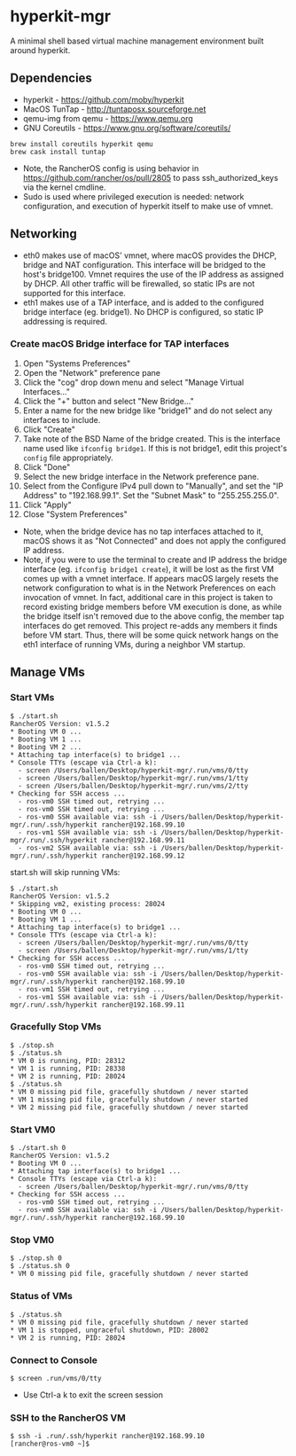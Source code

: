 # hyperkit-mgr

A minimal shell based virtual machine management environment built around hyperkit.

## Dependencies

- hyperkit - https://github.com/moby/hyperkit
- MacOS TunTap - http://tuntaposx.sourceforge.net
- qemu-img from qemu - https://www.qemu.org
- GNU Coreutils - https://www.gnu.org/software/coreutils/

```shell
brew install coreutils hyperkit qemu
brew cask install tuntap
```

- Note, the RancherOS config is using behavior in https://github.com/rancher/os/pull/2805 to pass ssh_authorized_keys via the kernel cmdline.
- Sudo is used where privileged execution is needed: network configuration, and execution of hyperkit itself to make use of vmnet.


## Networking

- eth0 makes use of macOS' vmnet, where macOS provides the DHCP, bridge and NAT configuration. This interface will be bridged to the host's bridge100. Vmnet requires the use of the IP address as assigned by DHCP. All other traffic will be firewalled, so static IPs are not supported for this interface.
- eth1 makes use of a TAP interface, and is added to the configured bridge interface (eg. bridge1). No DHCP is configured, so static IP addressing is required.

### Create macOS Bridge interface for TAP interfaces

1. Open "Systems Preferences"
2. Open the "Network" preference pane
3. Click the "cog" drop down menu and select "Manage Virtual Interfaces..."
4. Click the "+" button and select "New Bridge..."
5. Enter a name for the new bridge like "bridge1" and do not select any interfaces to include.
6. Click "Create"
7. Take note of the BSD Name of the bridge created. This is the interface name used like `ifconfig bridge1`. If this is not bridge1, edit this project's `config` file appropriately.
8. Click "Done"
9. Select the new bridge interface in the Network preference pane.
10. Select from the Configure IPv4 pull down to "Manually", and set the "IP Address" to "192.168.99.1". Set the "Subnet Mask" to "255.255.255.0".
11. Click "Apply"
12. Close "System Preferences"

- Note, when the bridge device has no tap interfaces attached to it, macOS shows it as "Not Connected" and does not apply the configured IP address.
- Note, if you were to use the terminal to create and IP address the bridge interface (eg. `ifconfig bridge1 create`), it will be lost as the first VM comes up with a vmnet interface. If appears macOS largely resets the network configuration to what is in the Network Preferences on each invocation of vmnet. In fact, additional care in this project is taken to record existing bridge members before VM execution is done, as while the bridge itself isn't removed due to the above config, the member tap interfaces do get removed. This project re-adds any members it finds before VM start. Thus, there will be some quick network hangs on the eth1 interface of running VMs, during a neighbor VM startup.

## Manage VMs

### Start VMs

```shell
$ ./start.sh
RancherOS Version: v1.5.2
* Booting VM 0 ...
* Booting VM 1 ...
* Booting VM 2 ...
* Attaching tap interface(s) to bridge1 ...
* Console TTYs (escape via Ctrl-a k):
  - screen /Users/ballen/Desktop/hyperkit-mgr/.run/vms/0/tty
  - screen /Users/ballen/Desktop/hyperkit-mgr/.run/vms/1/tty
  - screen /Users/ballen/Desktop/hyperkit-mgr/.run/vms/2/tty
* Checking for SSH access ...
  - ros-vm0 SSH timed out, retrying ...
  - ros-vm0 SSH timed out, retrying ...
  - ros-vm0 SSH available via: ssh -i /Users/ballen/Desktop/hyperkit-mgr/.run/.ssh/hyperkit rancher@192.168.99.10
  - ros-vm1 SSH available via: ssh -i /Users/ballen/Desktop/hyperkit-mgr/.run/.ssh/hyperkit rancher@192.168.99.11
  - ros-vm2 SSH available via: ssh -i /Users/ballen/Desktop/hyperkit-mgr/.run/.ssh/hyperkit rancher@192.168.99.12
```

start.sh will skip running VMs:

```shell
$ ./start.sh
RancherOS Version: v1.5.2
* Skipping vm2, existing process: 28024
* Booting VM 0 ...
* Booting VM 1 ...
* Attaching tap interface(s) to bridge1 ...
* Console TTYs (escape via Ctrl-a k):
  - screen /Users/ballen/Desktop/hyperkit-mgr/.run/vms/0/tty
  - screen /Users/ballen/Desktop/hyperkit-mgr/.run/vms/1/tty
* Checking for SSH access ...
  - ros-vm0 SSH timed out, retrying ...
  - ros-vm0 SSH available via: ssh -i /Users/ballen/Desktop/hyperkit-mgr/.run/.ssh/hyperkit rancher@192.168.99.10
  - ros-vm1 SSH timed out, retrying ...
  - ros-vm1 SSH available via: ssh -i /Users/ballen/Desktop/hyperkit-mgr/.run/.ssh/hyperkit rancher@192.168.99.11
```

### Gracefully Stop VMs

```shell
$ ./stop.sh
$ ./status.sh
* VM 0 is running, PID: 28312
* VM 1 is running, PID: 28338
* VM 2 is running, PID: 28024
$ ./status.sh
* VM 0 missing pid file, gracefully shutdown / never started
* VM 1 missing pid file, gracefully shutdown / never started
* VM 2 missing pid file, gracefully shutdown / never started
```

### Start VM0

```shell
$ ./start.sh 0
RancherOS Version: v1.5.2
* Booting VM 0 ...
* Attaching tap interface(s) to bridge1 ...
* Console TTYs (escape via Ctrl-a k):
  - screen /Users/ballen/Desktop/hyperkit-mgr/.run/vms/0/tty
* Checking for SSH access ...
  - ros-vm0 SSH timed out, retrying ...
  - ros-vm0 SSH available via: ssh -i /Users/ballen/Desktop/hyperkit-mgr/.run/.ssh/hyperkit rancher@192.168.99.10
```

### Stop VM0

```shell
$ ./stop.sh 0
$ ./status.sh 0
* VM 0 missing pid file, gracefully shutdown / never started
```

### Status of VMs

```shell
$ ./status.sh
* VM 0 missing pid file, gracefully shutdown / never started
* VM 1 is stopped, ungraceful shutdown, PID: 28002
* VM 2 is running, PID: 28024
```

### Connect to Console

```shell
$ screen .run/vms/0/tty
```

- Use Ctrl-a k to exit the screen session

### SSH to the RancherOS VM

```shell
$ ssh -i .run/.ssh/hyperkit rancher@192.168.99.10
[rancher@ros-vm0 ~]$
```
